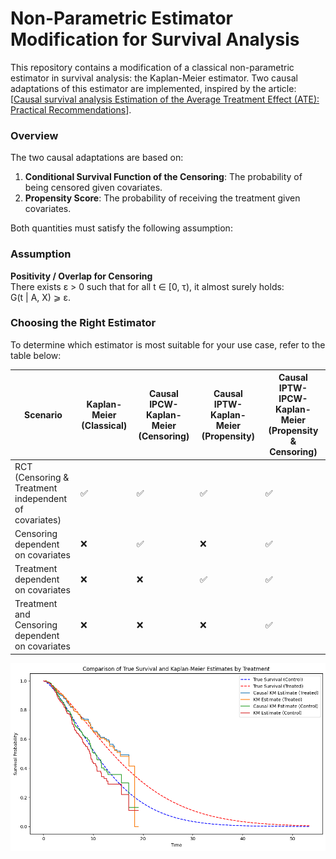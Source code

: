 # Non-Parametric Estimator Modification for Survival Analysis

This repository contains a modification of a classical non-parametric estimator in survival analysis: the Kaplan-Meier estimator. Two causal adaptations of this estimator are implemented, inspired by the article: [[Causal survival analysis
Estimation of the Average Treatment Effect (ATE): Practical Recommendations](https://arxiv.org/pdf/2501.05836)].

### Overview

The two causal adaptations are based on:
1. **Conditional Survival Function of the Censoring**: The probability of being censored given covariates.
2. **Propensity Score**: The probability of receiving the treatment given covariates.

Both quantities must satisfy the following assumption:

### Assumption
**Positivity / Overlap for Censoring**  
There exists ε > 0 such that for all t ∈ [0, τ), it almost surely holds:  
G(t | A, X) ⩾ ε.

### Choosing the Right Estimator

To determine which estimator is most suitable for your use case, refer to the table below:

| **Scenario**                                      | **Kaplan-Meier (Classical)** | **Causal IPCW-Kaplan-Meier (Censoring)** | **Causal IPTW-Kaplan-Meier (Propensity)** | **Causal IPTW-IPCW-Kaplan-Meier (Propensity & Censoring)** |
|---------------------------------------------------|------------------------------|------------------------------------------|------------------------------------------|----------------------------------------------------------|
| RCT (Censoring & Treatment independent of covariates) | ✅                           | ✅                                       | ✅                                       | ✅                                                       |
| Censoring dependent on covariates                | ❌                           | ✅                                       | ❌                                       | ✅                                                       |
| Treatment dependent on covariates                | ❌                           | ❌                                       | ✅                                       | ✅                                                       |
| Treatment and Censoring dependent on covariates  | ❌                           | ❌                                        | ❌                                       | ✅                                                       |


![Example](KM_causal_survival.png)

